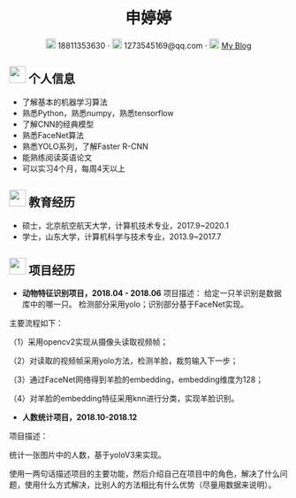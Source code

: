  <center>
     <h1>申婷婷</h1>
     <div>
         <span>
             <img src="assets/phone-solid.svg" width="18px">
             18811353630
         </span>
         ·
         <span>
             <img src="assets/envelope-solid.svg" width="18px">
             1273545169@qq.com
         </span>
         ·
         <span>
             <img src="assets/rss-solid.svg" width="18px">
             <a href="https://blog.csdn.net/baidu_27643275">My Blog</a>
         </span>
     </div>
 </center>

 ## <img src="assets/info-circle-solid.svg" width="30px"> 个人信息 

 - 了解基本的机器学习算法 
 - 熟悉Python，熟悉numpy，熟悉tensorflow 
 - 了解CNN的经典模型
 - 熟悉FaceNet算法 
 - 熟悉YOLO系列，了解Faster R-CNN  
 - 能熟练阅读英语论文
 - 可以实习4个月，每周4天以上 

## <img src="assets/graduation-cap-solid.svg" width="30px"> 教育经历

- 硕士，北京航空航天大学，计算机技术专业，2017.9~2020.1
- 学士，山东大学，计算机科学与技术专业，2013.9~2017.7


## <img src="assets/project-diagram-solid.svg" width="30px"> 项目经历

- **动物特征识别项目，2018.04 - 2018.06**
  项目描述： 
给定一只羊识别是数据库中的哪一只。 检测部分采用yolo；识别部分基于FaceNet实现。

主要流程如下：

（1）采用opencv2实现从摄像头读取视频帧； 

（2）对读取的视频帧采用yolo方法，检测羊脸，裁剪输入下一步；

（3）通过FaceNet网络得到羊脸的embedding，embedding维度为128；

（4）对羊脸的embedding特征采用knn进行分类，实现羊脸识别。
  
  - **人数统计项目，2018.10-2018.12**
  
  项目描述： 
  
统计一张图片中的人数，基于yoloV3来实现。
  

  使用一两句话描述项目的主要功能，然后介绍自己在项目中的角色，解决了什么问题，使用什么方式解决，比别人的方法相比有什么优势（尽量用数据来说明）。


